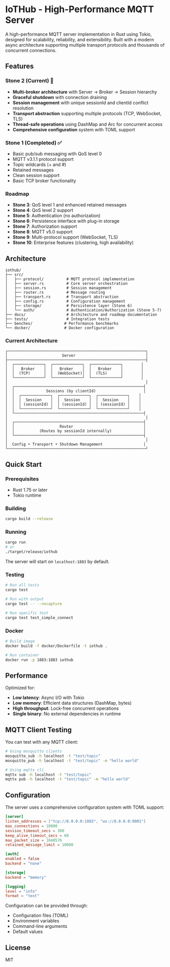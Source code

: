# IoTHub - High-Performance MQTT Server

A high-performance MQTT server implementation in Rust using Tokio, designed for scalability, reliability, and extensibility. Built with a modern async architecture supporting multiple transport protocols and thousands of concurrent connections.

## Features

### Stone 2 (Current) 🔄
- **Multi-broker architecture** with Server → Broker → Session hierarchy
- **Graceful shutdown** with connection draining
- **Session management** with unique sessionId and clientId conflict resolution
- **Transport abstraction** supporting multiple protocols (TCP, WebSocket, TLS)
- **Thread-safe operations** using DashMap and Arc for concurrent access
- **Comprehensive configuration** system with TOML support

### Stone 1 (Completed) ✅
- Basic pub/sub messaging with QoS level 0
- MQTT v3.1.1 protocol support
- Topic wildcards (+ and #)
- Retained messages
- Clean session support
- Basic TCP broker functionality

### Roadmap
- **Stone 3**: QoS level 1 and enhanced retained messages
- **Stone 4**: QoS level 2 support
- **Stone 5**: Authentication (no authorization)
- **Stone 6**: Persistence interface with plug-in storage
- **Stone 7**: Authorization support
- **Stone 8**: MQTT v5.0 support
- **Stone 9**: Multi-protocol support (WebSocket, TLS)
- **Stone 10**: Enterprise features (clustering, high availability)

## Architecture

```
iothub/
├── src/
│   ├── protocol/          # MQTT protocol implementation
│   ├── server.rs          # Core server orchestration
│   ├── session.rs         # Session management
│   ├── router.rs          # Message routing
│   ├── transport.rs       # Transport abstraction
│   ├── config.rs          # Configuration management
│   ├── storage/           # Persistence layer (Stone 6)
│   └── auth/              # Authentication/Authorization (Stone 5-7)
├── docs/                  # Architecture and roadmap documentation
├── tests/                 # Integration tests
├── benches/              # Performance benchmarks
└── docker/               # Docker configuration
```

### Current Architecture

```
┌─────────────────────────────────────────────────────────────┐
│                        Server                               │
├─────────────────────────────────────────────────────────────┤
│  ┌─────────────┐  ┌─────────────┐  ┌─────────────┐        │
│  │   Broker    │  │   Broker    │  │   Broker    │        │
│  │  (TCP)      │  │  (WebSocket)│  │  (TLS)      │        │
│  └─────────────┘  └─────────────┘  └─────────────┘        │
│                                                             │
│  ┌─────────────────────────────────────────────────────────┤
│  │              Sessions (by clientId)                     │
│  │  ┌─────────────┐  ┌─────────────┐  ┌─────────────┐    │
│  │  │  Session    │  │  Session    │  │  Session    │    │
│  │  │ (sessionId) │  │ (sessionId) │  │ (sessionId) │    │
│  │  └─────────────┘  └─────────────┘  └─────────────┘    │
│  └─────────────────────────────────────────────────────────┤
│                                                             │
│  ┌─────────────────────────────────────────────────────────┤
│  │                    Router                               │
│  │           (Routes by sessionId internally)              │
│  └─────────────────────────────────────────────────────────┤
│                                                             │
│  Config • Transport • Shutdown Management                  │
└─────────────────────────────────────────────────────────────┘
```

## Quick Start

### Prerequisites
- Rust 1.75 or later
- Tokio runtime

### Building
```bash
cargo build --release
```

### Running
```bash
cargo run
# or
./target/release/iothub
```

The server will start on `localhost:1883` by default.

### Testing
```bash
# Run all tests
cargo test

# Run with output
cargo test -- --nocapture

# Run specific test
cargo test test_simple_connect
```

### Docker
```bash
# Build image
docker build -f docker/Dockerfile -t iothub .

# Run container
docker run -p 1883:1883 iothub
```

## Performance

Optimized for:
- **Low latency**: Async I/O with Tokio
- **Low memory**: Efficient data structures (DashMap, bytes)
- **High throughput**: Lock-free concurrent operations
- **Single binary**: No external dependencies in runtime

## MQTT Client Testing

You can test with any MQTT client:

```bash
# Using mosquitto clients
mosquitto_sub -h localhost -t "test/topic"
mosquitto_pub -h localhost -t "test/topic" -m "hello world"

# Using mqttx cli
mqttx sub -h localhost -t "test/topic"
mqttx pub -h localhost -t "test/topic" -m "hello world"
```

## Configuration

The server uses a comprehensive configuration system with TOML support:

```toml
[server]
listen_addresses = ["tcp://0.0.0.0:1883", "ws://0.0.0.0:9001"]
max_connections = 10000
session_timeout_secs = 300
keep_alive_timeout_secs = 60
max_packet_size = 1048576
retained_message_limit = 10000

[auth]
enabled = false
backend = "none"

[storage]
backend = "memory"

[logging]
level = "info"
format = "text"
```

Configuration can be provided through:
- Configuration files (TOML)
- Environment variables
- Command-line arguments
- Default values

## License

MIT